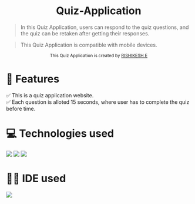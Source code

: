 <h1 align="center">Quiz-Application</h1> 
 



> In this Quiz Application, users can respond to the quiz questions, and the quiz can be retaken after getting their responses. 

> This Quiz Application is compatible with mobile devices.






<div align="center">
<sub>This Quiz Application is created by
<a href="https://github.com/rishikeshe2002">RISHIKESH E </a>
</sub>
</div>

# 📝 Features 
✅ This is a quiz application website. <br>
✅ Each question is alloted 15 seconds, where user has to complete the quiz before time. 

# 💻 Technologies used
<img src="https://img.shields.io/badge/HTML5-FF3300?style=for-the-badge&logo=html5&logoColor=white">
<img src="https://img.shields.io/badge/CSS3-0066FF?style=for-the-badge&logo=css3&logoColor=white">
<img src="https://img.shields.io/badge/JavaScript-FFF600?style=for-the-badge&logo=javascript&logoColor=white">

# 👩‍💻 IDE used
<img src="https://img.shields.io/badge/Visual_Studio_Code-0078D4?style=for-the-badge&logo=visual%20studio%20code&logoColor=white">



